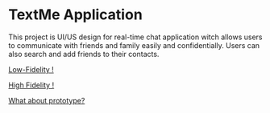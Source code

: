 # TextMe Application 
This project is UI/US design for real-time chat application witch allows users to communicate with friends and family easily and confidentially. Users can also search and add friends to their contacts.



[Low-Fidelity !](https://miro.com/welcomeonboard/SXBieThNSklTVk51dXVZNXY2SVhLUElTeGZwd0pEaW12TkVyYU1VRjNnZzhpTG1HNms5a0JqOWhmN3FpNEt4enwzNDU4NzY0NTQyODU0MTEyNjA5fDI=?share_link_id=39082261613)



[High Fidelity !](https://www.figma.com/file/4Ofo89Yyxu0bYxBYXU09DR/TextMe?type=design&node-id=95%3A4031&mode=design&t=No8PORckUVNcSUdi-1)



[What about prototype?](https://drive.google.com/file/d/1F5ueHbDb8S6brIbC73McIb5MAzVHIFQd/view?usp=sharing)
